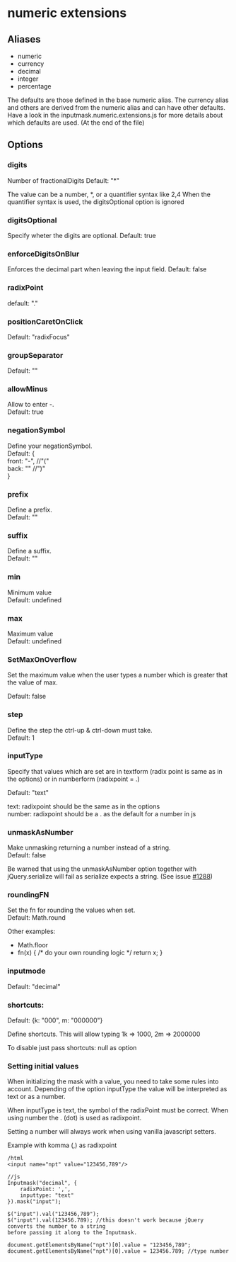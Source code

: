 # numeric extensions
## Aliases

- numeric
- currency
- decimal
- integer
- percentage

The defaults are those defined in the base numeric alias.
The currency alias and others are derived from the numeric alias and can have other defaults.
Have a look in the inputmask.numeric.extensions.js for more details about which defaults are used. (At the end of the file)

## Options
### digits
Number of fractionalDigits
Default: "*"

The value can be a number, *, or a quantifier syntax like 2,4
When the quantifier syntax is used, the digitsOptional option is ignored

### digitsOptional
Specify wheter the digits are optional.
Default: true

### enforceDigitsOnBlur 
Enforces the decimal part when leaving the input field.
Default: false

### radixPoint
default: "."

### positionCaretOnClick
Default: "radixFocus"
		
### groupSeparator
Default: ""
		
### allowMinus
Allow to enter -.  
Default: true

### negationSymbol
Define your negationSymbol.  
Default: {  
  front: "-", //"("  
  back: "" //")"  
}

### prefix
Define a prefix.  
Default: ""

### suffix
Define a suffix.  
Default: ""

### min
Minimum value  
Default: undefined

### max
Maximum value  
Default: undefined

### SetMaxOnOverflow
Set the maximum value when the user types a number which is greater that the value of max.

Default: false

### step
Define the step the ctrl-up & ctrl-down must take.  
Default: 1

### inputType
Specify that values which are set are in textform (radix point  is same as in the options) or in numberform (radixpoint = .)

Default: "text"

text: radixpoint should be the same as in the options  
number: radixpoint should be a . as the default for a number in js

### unmaskAsNumber
Make unmasking returning a number instead of a string.  
Default: false

Be warned that using the unmaskAsNumber option together with jQuery.serialize will fail as serialize expects a string. (See issue [#1288])


[#1288]: https://github.com/RobinHerbots/jquery.inputmask/issues/1288

### roundingFN
Set the fn for rounding the values when set.  
Default: Math.round

Other examples:
- Math.floor 
- fn(x) { /* do your own rounding logic */ return x; }

### inputmode
Default: "decimal"

### shortcuts: 
Default: {k: "000", m: "000000"}

Define shortcuts. 
This will allow typing 1k => 1000, 2m => 2000000
 
To disable just pass shortcuts: null as option

### Setting initial values

When initializing the mask with a value, you need to take some rules into account.
Depending of the option inputType the value will be interpreted as text or as a number.

When inputType is text, the symbol of the radixPoint must be correct.  When using number the . (dot) is used as radixpoint.

Setting a number will always work when using vanilla javascript setters.

Example with komma (,) as radixpoint
```
/html
<input name="npt" value="123456,789"/>

//js
Inputmask("decimal", {
    radixPoint: ',',
    inputtype: "text"
}).mask("input");

$("input").val("123456,789");
$("input").val(123456.789); //this doesn't work because jQuery converts the number to a string
before passing it along to the Inputmask.

document.getElementsByName("npt")[0].value = "123456,789";
document.getElementsByName("npt")[0].value = 123456.789; //type number

```
